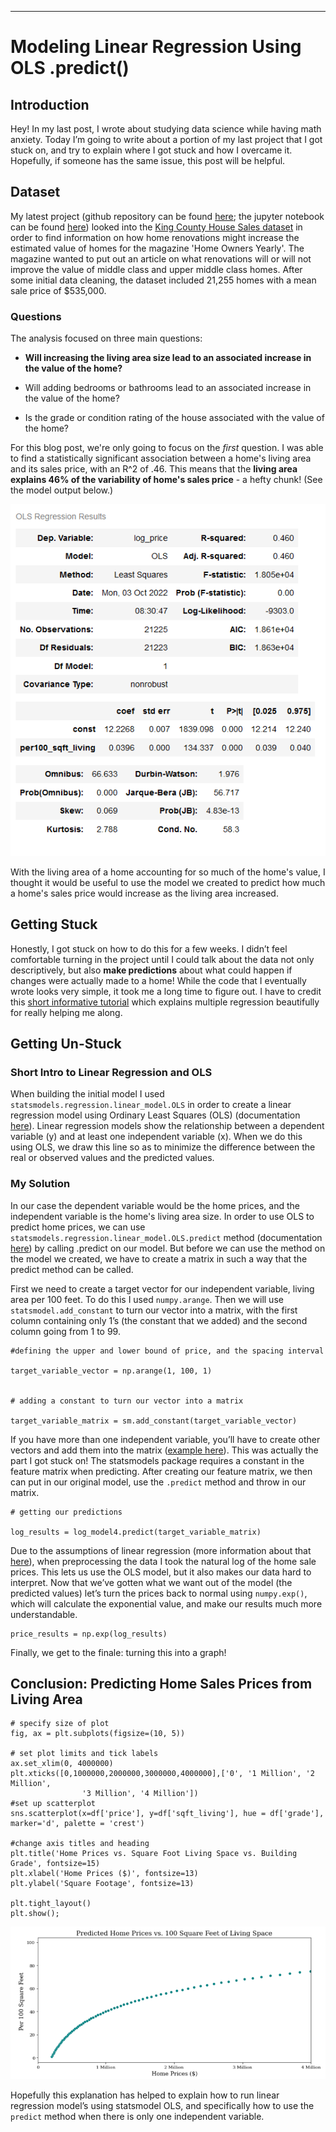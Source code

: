 -----------------------------------------------------------------------------

# Modeling Linear Regression Using OLS .predict()

## Introduction

Hey! In my last post, I wrote about studying data science while having math anxiety. Today I’m going to write about a portion of my last project that I got stuck on, and try to explain where I got stuck and how I overcame it. Hopefully, if someone has the same issue, this post will be helpful.

## Dataset   

My latest project (github repository can be found [here](https://github.com/sanderlin2013/King-County-House-Sales); the jupyter notebook can be found [here](https://github.com/sanderlin2013/King-County-House-Sales/blob/main/Kings%20County%20House%20Sales%20Analysis%20.ipynb)) looked into the [King County House Sales dataset](https://www.kaggle.com/datasets/harlfoxem/housesalesprediction) in order to find information on how home renovations might increase the estimated value of homes for the magazine 'Home Owners Yearly'. The magazine wanted to put out an article on what renovations will or will not improve the value of middle class and upper middle class homes. After some initial data cleaning, the dataset included 21,255 homes with a mean sale price of $535,000.

### Questions
The analysis focused on three main questions:

-   **Will increasing the living area size lead to an associated increase in the value of the home?**
    
-   Will adding bedrooms or bathrooms lead to an associated increase in the value of the home?
    
-   Is the grade or condition rating of the house associated with the value of the home?
    

For this blog post, we're only going to focus on the *first* question. I was able to find a statistically significant association between a home's living area and its sales price, with an R^2 of .46. This means that the **living area explains 46% of the variability of home's sales price** - a hefty chunk! (See the model output below.)

![picture of sqft model](/images/base_model_log100.png)

With the living area of a home accounting for so much of the home's value, I thought it would be useful to use the model we created to predict how much a home's sales price would increase as the living area increased.

## Getting Stuck

Honestly, I got stuck on how to do this for a few weeks. I didn’t feel comfortable turning in the project until I could talk about the data not only descriptively, but also **make predictions** about what could happen if changes were actually made to a home!  While the code that I eventually wrote looks very simple, it took me a long time to figure out. I have to credit this [short informative tutorial](https://github.com/fbenamy/tutoring/blob/main/Create%20Simulated%20Data%20for%20Multiple%20Regression.ipynb) which explains multiple regression beautifully for really helping me along.

## Getting Un-Stuck

### Short Intro to Linear Regression and OLS

When building the initial model I used `statsmodels.regression.linear_model.OLS` in order to create a linear regression model using Ordinary Least Squares (OLS) (documentation [here](https://www.statsmodels.org/dev/generated/statsmodels.regression.linear_model.OLS.html)). Linear regression models show the relationship between a dependent variable (y) and at least one independent variable (x). When we do this using OLS, we draw this line so as to minimize the difference between the real or observed values and the predicted values.

### My Solution

In our case the dependent variable would be the home prices, and the independent variable is the home's living area size. In order to use OLS to predict home prices, we can use `statsmodels.regression.linear_model.OLS.predict` method (documentation [here](https://www.statsmodels.org/dev/generated/statsmodels.regression.linear_model.OLS.predict.html#statsmodels.regression.linear_model.OLS.predict)) by calling .predict on our model. But before we can use the method on the model we created, we have to create a matrix in such a way that the predict method can be called.

First we need to create a target vector for our independent variable, living area per 100 feet. To do this I used `numpy.arange`. Then we will use `statsmodel.add_constant` to turn our vector into a matrix, with the first column containing only 1’s (the constant that we added) and the second column going from 1 to 99.
```
#defining the upper and lower bound of price, and the spacing interval

target_variable_vector = np.arange(1, 100, 1)


# adding a constant to turn our vector into a matrix

target_variable_matrix = sm.add_constant(target_variable_vector)
```

If you have more than one independent variable, you’ll have to create other vectors and add them into the matrix ([example here](https://github.com/fbenamy/tutoring/blob/main/Create%20Simulated%20Data%20for%20Multiple%20Regression.ipynb)). This was actually the part I got stuck on! The statsmodels package requires a constant in the feature matrix when predicting. 
After creating our feature matrix, we then can put in our original model, use the `.predict` method and throw in our matrix.

```
# getting our predictions

log_results = log_model4.predict(target_variable_matrix)
```

Due to the assumptions of linear regression (more information about that [here](https://www.statology.org/linear-regression-assumptions/)), when preprocessing the data I took the natural log of the home sale prices. This lets us use the OLS model, but it also makes our data hard to interpret. Now that we’ve gotten what we want out of the model (the predicted values) let’s turn the prices back to normal using `numpy.exp()`, which will calculate the exponential value, and make our results much more understandable.
```
price_results = np.exp(log_results)
```

Finally, we get to the finale: turning this into a graph!

## Conclusion: Predicting Home Sales Prices from Living Area


```
# specify size of plot
fig, ax = plt.subplots(figsize=(10, 5))

# set plot limits and tick labels
ax.set_xlim(0, 4000000)
plt.xticks([0,1000000,2000000,3000000,4000000],['0', '1 Million', '2 Million',
               	'3 Million', '4 Million'])
#set up scatterplot
sns.scatterplot(x=df['price'], y=df['sqft_living'], hue = df['grade'], marker='d', palette = 'crest')

#change axis titles and heading
plt.title('Home Prices vs. Square Foot Living Space vs. Building Grade', fontsize=15)
plt.xlabel('Home Prices ($)', fontsize=13)
plt.ylabel('Square Footage', fontsize=13)

plt.tight_layout()
plt.show();
```

![final graph of predictions](/images/graph_homeprice_100sqft_living.png)



Hopefully this explanation has helped to explain how to run linear regression model’s using statsmodel OLS, and specifically how to use the `predict` method when there is only one independent variable.


